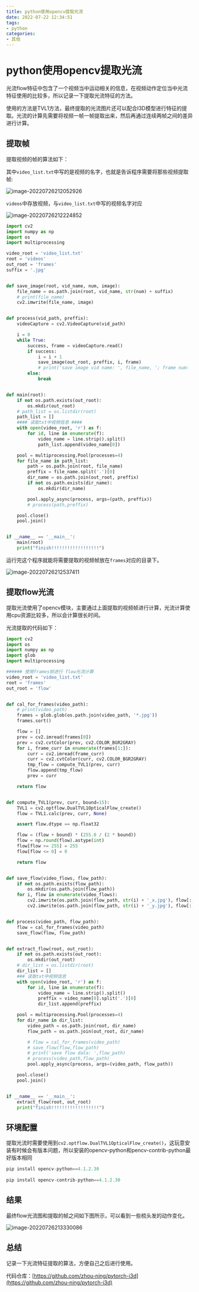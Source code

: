 ```yaml
---
title: python使用opencv提取光流
date: 2022-07-22 12:34:51
tags:
- python
categories:
- 其他
---
```


# python使用opencv提取光流

光流flow特征中包含了一个视频当中运动相关的信息，在视频动作定位当中光流特征使用的比较多，所以记录一下提取光流特征的方法。

使用的方法是TVL1方法，最终提取的光流图片还可以配合I3D模型进行特征的提取。光流的计算先需要将视频一帧一帧提取出来，然后再通过连续两帧之间的差异进行计算。

<!--more-->

## 提取帧

提取视频的帧的算法如下：

其中`video_list.txt`中写的是视频的名字，也就是告诉程序需要将那些视频提取帧:

![image-20220726212052926](https://cdn.jsdelivr.net/gh/zhou-ning/blog-image-bed@main/others/image-20220726212052926.png)

`videos`中存放视频，与`video_list.txt`中写的视频名字对应

![image-20220726212224852](https://cdn.jsdelivr.net/gh/zhou-ning/blog-image-bed@main/others/image-20220726212224852.png)

```python
import cv2
import numpy as np
import os
import multiprocessing

video_root = 'video_list.txt'
root = 'videos'
out_root = 'frames'
suffix = '.jpg'


def save_image(root, vid_name, num, image):
    file_name = os.path.join(root, vid_name, str(num) + suffix)
    # print(file_name)
    cv2.imwrite(file_name, image)


def process(vid_path, preffix):
    videoCapture = cv2.VideoCapture(vid_path)

    i = 0
    while True:
        success, frame = videoCapture.read()
        if success:
            i = i + 1
            save_image(out_root, preffix, i, frame)
            # print('save image vid name: ', file_name, '; frame num: ', i)
        else:
            break


def main(root):
    if not os.path.exists(out_root):
        os.mkdir(out_root)
    # path_list = os.listdir(root)
    path_list = []
    #### 读取txt中视频信息 ####
    with open(video_root, 'r') as f:
        for id, line in enumerate(f):
            video_name = line.strip().split()
            path_list.append(video_name[0])

    pool = multiprocessing.Pool(processes=4)
    for file_name in path_list:
        path = os.path.join(root, file_name)
        preffix = file_name.split('.')[0]
        dir_name = os.path.join(out_root, preffix)
        if not os.path.exists(dir_name):
            os.mkdir(dir_name)

        pool.apply_async(process, args=(path, preffix))
        # process(path,preffix)

    pool.close()
    pool.join()


if __name__ == '__main__':
    main(root)
    print("finish!!!!!!!!!!!!!!!!!!")

```

运行完这个程序就能将需要提取的视频帧放在`frames`对应的目录下。

![image-20220726212537411](https://cdn.jsdelivr.net/gh/zhou-ning/blog-image-bed@main/others/image-20220726212537411.png)

## 提取flow光流

提取光流使用了opencv模块，主要通过上面提取的视频帧进行计算，光流计算使用cpu资源比较多，所以会计算很长时间。

光流提取的代码如下：

```python
import cv2
import os
import numpy as np
import glob
import multiprocessing

###### 使用frames帧进行 flow光流计算
video_root = 'video_list.txt'
root = 'frames'
out_root = 'flow'


def cal_for_frames(video_path):
    # print(video_path)
    frames = glob.glob(os.path.join(video_path, '*.jpg'))
    frames.sort()

    flow = []
    prev = cv2.imread(frames[0])
    prev = cv2.cvtColor(prev, cv2.COLOR_BGR2GRAY)
    for i, frame_curr in enumerate(frames[1:]):
        curr = cv2.imread(frame_curr)
        curr = cv2.cvtColor(curr, cv2.COLOR_BGR2GRAY)
        tmp_flow = compute_TVL1(prev, curr)
        flow.append(tmp_flow)
        prev = curr

    return flow


def compute_TVL1(prev, curr, bound=15):
    TVL1 = cv2.optflow.DualTVL1OpticalFlow_create()
    flow = TVL1.calc(prev, curr, None)

    assert flow.dtype == np.float32

    flow = (flow + bound) * (255.0 / (2 * bound))
    flow = np.round(flow).astype(int)
    flow[flow >= 255] = 255
    flow[flow <= 0] = 0

    return flow


def save_flow(video_flows, flow_path):
    if not os.path.exists(flow_path):
        os.mkdir(os.path.join(flow_path))
    for i, flow in enumerate(video_flows):
        cv2.imwrite(os.path.join(flow_path, str(i) + '_x.jpg'), flow[:, :, 0])
        cv2.imwrite(os.path.join(flow_path, str(i) + '_y.jpg'), flow[:, :, 1])


def process(video_path, flow_path):
    flow = cal_for_frames(video_path)
    save_flow(flow, flow_path)


def extract_flow(root, out_root):
    if not os.path.exists(out_root):
        os.mkdir(out_root)
    # dir_list = os.listdir(root)
    dir_list = []
    ### 读取txt中视频信息
    with open(video_root, 'r') as f:
        for id, line in enumerate(f):
            video_name = line.strip().split()
            preffix = video_name[0].split('.')[0]
            dir_list.append(preffix)

    pool = multiprocessing.Pool(processes=4)
    for dir_name in dir_list:
        video_path = os.path.join(root, dir_name)
        flow_path = os.path.join(out_root, dir_name)

        # flow = cal_for_frames(video_path)
        # save_flow(flow,flow_path)
        # print('save flow data: ',flow_path)
        # process(video_path,flow_path)
        pool.apply_async(process, args=(video_path, flow_path))

    pool.close()
    pool.join()


if __name__ == '__main__':
    extract_flow(root, out_root)
    print("finish!!!!!!!!!!!!!!!!!!")

```

## 环境配置

提取光流时需要使用到`cv2.optflow.DualTVL1OpticalFlow_create()`，这玩意安装有时候会有版本问题，所以安装的opencv-python和pencv-contrib-python最好版本相同

```python
pip install opencv-python==4.1.2.30
 
pip install opencv-contrib-python==4.1.2.30
```

## 结果

最终flow光流图和提取的帧之间如下图所示，可以看到一些梳头发的动作变化。

![image-20220726213330086](https://cdn.jsdelivr.net/gh/zhou-ning/blog-image-bed@main/others/image-20220726213330086.png)

## 总结

记录一下光流特征提取的算法，方便自己之后进行使用。

代码仓库：[https://github.com/zhou-ning/pytorch-i3d](https://github.com/zhou-ning/pytorch-i3d)